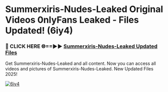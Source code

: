 # Summerxiris-Nudes-Leaked Original Videos 0nlyFans Leaked - Files Updated! (6iy4)

<h3>🔴 CLICK HERE 🌐==►► <a href="https://tinyurl.com/yc6ubb5a" rel="nofollow">Summerxiris-Nudes-Leaked Updated Files</a></h3>

Get Summerxiris-Nudes-Leaked and all content. Now you can access all videos and pictures of Summerxiris-Nudes-Leaked. New Updated Files 2025!

[![6iy4](https://i.imgur.com/7eu0CRL.gif)](https://tinyurl.com/yc6ubb5a)
